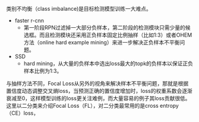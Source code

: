 

类别不均衡（class imbalance)是目标检测模型训练一大难点。
- faster r-cnn 
  - 第一阶段RPN过滤掉一大部分负样本，第二阶段的检测模块只需少量的候选框。而且检测模块还采用正负样本固定比例抽样（比如1:3）或者OHEM方法（online hard example mining）来进一步解决正负样本不平衡问题。
- SSD 
  - hard mining，从大量的负样本中选出loss最大的topk的负样本以保证正负样本比例为1:3。


与抽样方法不同，Focal Loss从另外的视角来解决样本不平衡问题，那就是根据置信度动态调整交叉熵loss，当预测正确的置信度增加时，loss的权重系数会逐渐衰减至0，这样模型训练的loss更关注难例，而大量容易的例子其loss贡献很低。这里以二分类来介绍Focal Loss（FL），对二分类最常用的是cross entropy （CE）loss，


